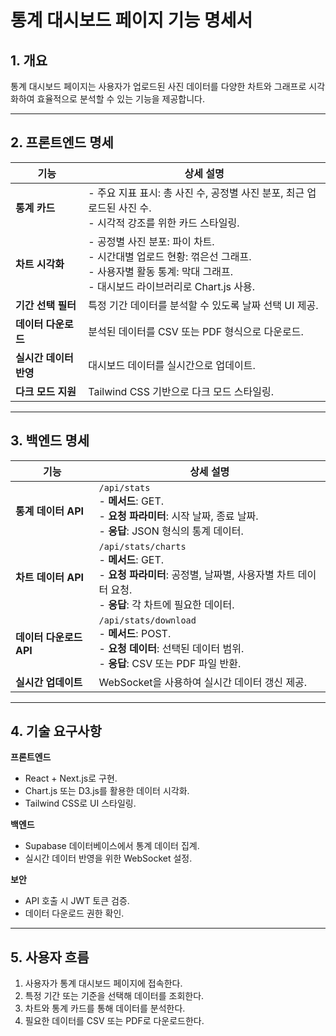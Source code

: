 
# 통계 대시보드 페이지 기능 명세서

## 1. 개요
통계 대시보드 페이지는 사용자가 업로드된 사진 데이터를 다양한 차트와 그래프로 시각화하여 효율적으로 분석할 수 있는 기능을 제공합니다.

---

## 2. 프론트엔드 명세

**기능** | **상세 설명**
--- | ---
**통계 카드** | - 주요 지표 표시: 총 사진 수, 공정별 사진 분포, 최근 업로드된 사진 수.<br>- 시각적 강조를 위한 카드 스타일링.
**차트 시각화** | - 공정별 사진 분포: 파이 차트.<br>- 시간대별 업로드 현황: 꺾은선 그래프.<br>- 사용자별 활동 통계: 막대 그래프.<br>- 대시보드 라이브러리로 Chart.js 사용.
**기간 선택 필터** | 특정 기간 데이터를 분석할 수 있도록 날짜 선택 UI 제공.
**데이터 다운로드** | 분석된 데이터를 CSV 또는 PDF 형식으로 다운로드.
**실시간 데이터 반영** | 대시보드 데이터를 실시간으로 업데이트.
**다크 모드 지원** | Tailwind CSS 기반으로 다크 모드 스타일링.

---

## 3. 백엔드 명세

**기능** | **상세 설명**
--- | ---
**통계 데이터 API** | `/api/stats`<br>- **메서드**: GET.<br>- **요청 파라미터**: 시작 날짜, 종료 날짜.<br>- **응답**: JSON 형식의 통계 데이터.
**차트 데이터 API** | `/api/stats/charts`<br>- **메서드**: GET.<br>- **요청 파라미터**: 공정별, 날짜별, 사용자별 차트 데이터 요청.<br>- **응답**: 각 차트에 필요한 데이터.
**데이터 다운로드 API** | `/api/stats/download`<br>- **메서드**: POST.<br>- **요청 데이터**: 선택된 데이터 범위.<br>- **응답**: CSV 또는 PDF 파일 반환.
**실시간 업데이트** | WebSocket을 사용하여 실시간 데이터 갱신 제공.

---

## 4. 기술 요구사항

**프론트엔드**
- React + Next.js로 구현.
- Chart.js 또는 D3.js를 활용한 데이터 시각화.
- Tailwind CSS로 UI 스타일링.

**백엔드**
- Supabase 데이터베이스에서 통계 데이터 집계.
- 실시간 데이터 반영을 위한 WebSocket 설정.

**보안**
- API 호출 시 JWT 토큰 검증.
- 데이터 다운로드 권한 확인.

---

## 5. 사용자 흐름
1. 사용자가 통계 대시보드 페이지에 접속한다.
2. 특정 기간 또는 기준을 선택해 데이터를 조회한다.
3. 차트와 통계 카드를 통해 데이터를 분석한다.
4. 필요한 데이터를 CSV 또는 PDF로 다운로드한다.

